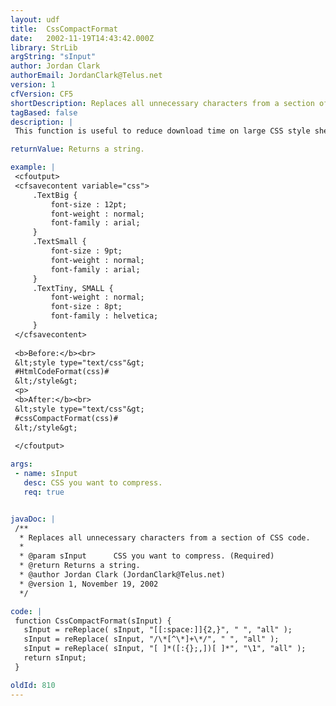```yaml
---
layout: udf
title:  CssCompactFormat
date:   2002-11-19T14:43:42.000Z
library: StrLib
argString: "sInput"
author: Jordan Clark
authorEmail: JordanClark@Telus.net
version: 1
cfVersion: CF5
shortDescription: Replaces all unnecessary characters from a section of CSS code.
tagBased: false
description: |
 This function is useful to reduce download time on large CSS style sheets, all unnecessary spaces are removed, pages will load faster. And your lovely CSS wont be ripped off as easily.

returnValue: Returns a string.

example: |
 <cfoutput>
 <cfsavecontent variable="css">
     .TextBig {
         font-size : 12pt;
         font-weight : normal;
         font-family : arial;
     }
     .TextSmall {
         font-size : 9pt;
         font-weight : normal;
         font-family : arial;
     }
     .TextTiny, SMALL {
         font-weight : normal;
         font-size : 8pt;
         font-family : helvetica;
     }
 </cfsavecontent>
 
 <b>Before:</b><br>
 &lt;style type="text/css"&gt;
 #HtmlCodeFormat(css)#
 &lt;/style&gt;
 <p>
 <b>After:</b><br>
 &lt;style type="text/css"&gt;
 #cssCompactFormat(css)#
 &lt;/style&gt;
 
 </cfoutput>

args:
 - name: sInput
   desc: CSS you want to compress.
   req: true


javaDoc: |
 /**
  * Replaces all unnecessary characters from a section of CSS code.
  * 
  * @param sInput      CSS you want to compress. (Required)
  * @return Returns a string. 
  * @author Jordan Clark (JordanClark@Telus.net) 
  * @version 1, November 19, 2002 
  */

code: |
 function CssCompactFormat(sInput) {
   sInput = reReplace( sInput, "[[:space:]]{2,}", " ", "all" );
   sInput = reReplace( sInput, "/\*[^\*]+\*/", " ", "all" );
   sInput = reReplace( sInput, "[ ]*([:{};,])[ ]*", "\1", "all" );
   return sInput;
 }

oldId: 810
---
```


